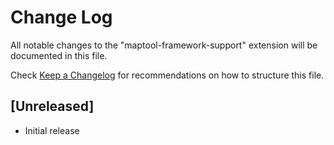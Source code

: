 # Change Log

All notable changes to the "maptool-framework-support" extension will be documented in this file.

Check [Keep a Changelog](http://keepachangelog.com/) for recommendations on how to structure this file.

## [Unreleased]

- Initial release